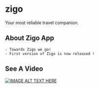 # zigo

Your most reliable travel companion.

## About Zigo App
    - Towards Zigo we go!
    - First version of Zigo is now released !
## See A Video

[![IMAGE ALT TEXT HERE](https://img.youtube.com/vi/xojIOtxvAuY/0.jpg)](https://www.youtube.com/watch?v=xojIOtxvAuY)
